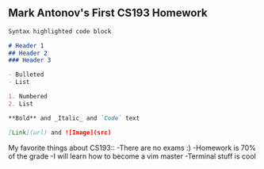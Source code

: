 ## Mark Antonov's First CS193 Homework

```markdown
Syntax highlighted code block

# Header 1
## Header 2
### Header 3

- Bulleted
- List

1. Numbered
2. List

**Bold** and _Italic_ and `Code` text

[Link](url) and ![Image](src)
```
My favorite things about CS193::
-There are no exams :)
-Homework is 70% of the grade
-I will learn how to become a vim master
-Terminal stuff is cool
